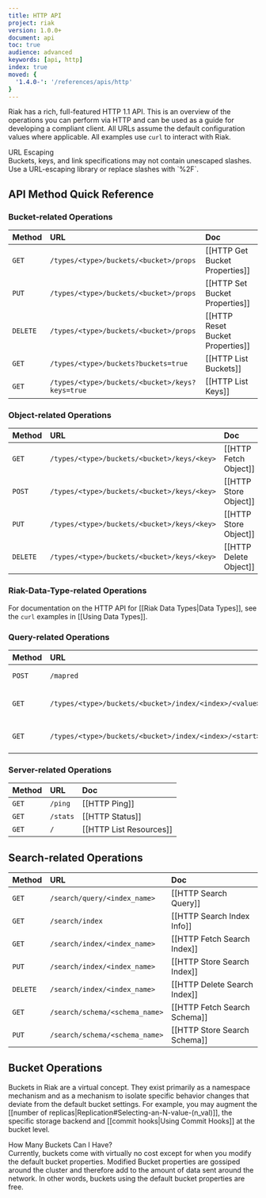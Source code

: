 ```yaml
---
title: HTTP API
project: riak
version: 1.0.0+
document: api
toc: true
audience: advanced
keywords: [api, http]
index: true
moved: {
  '1.4.0-': '/references/apis/http'
}
---
```


Riak has a rich, full-featured HTTP 1.1 API. This is an overview of the
operations you can perform via HTTP and can be used as a guide for
developing a compliant client. All URLs assume the default configuration
values where applicable. All examples use `curl` to interact with Riak.

<div class="note">
<div class="title">URL Escaping</div>
Buckets, keys, and link specifications may not contain unescaped
slashes. Use a URL-escaping library or replace slashes with `%2F`.
</div>

## API Method Quick Reference

### Bucket-related Operations

Method | URL | Doc
:------|:----|:---
`GET` | `/types/<type>/buckets/<bucket>/props` | [[HTTP Get Bucket Properties]]
`PUT` | `/types/<type>/buckets/<bucket>/props` | [[HTTP Set Bucket Properties]]
`DELETE` | `/types/<type>/buckets/<bucket>/props` | [[HTTP Reset Bucket Properties]]
`GET` | `/types/<type>/buckets?buckets=true` | [[HTTP List Buckets]]
`GET` | `/types/<type>/buckets/<bucket>/keys?keys=true` | [[HTTP List Keys]]

### Object-related Operations

Method | URL | Doc
:------|:----|:---
`GET` | `/types/<type>/buckets/<bucket>/keys/<key>` | [[HTTP Fetch Object]]
`POST` | `/types/<type>/buckets/<bucket>/keys/<key>` | [[HTTP Store Object]]
`PUT` | `/types/<type>/buckets/<bucket>/keys/<key>` | [[HTTP Store Object]]
`DELETE` | `/types/<type>/buckets/<bucket>/keys/<key>` | [[HTTP Delete Object]]

### Riak-Data-Type-related Operations

For documentation on the HTTP API for [[Riak Data Types|Data Types]],
see the `curl` examples in [[Using Data Types]].

### Query-related Operations

Method | URL | Doc
:------|:----|:---
`POST` | `/mapred` | [[HTTP MapReduce]]
`GET` | `/types/<type>/buckets/<bucket>/index/<index>/<value>` | [[HTTP Secondary Indexes]]
`GET` | `/types/<type>/buckets/<bucket>/index/<index>/<start>/<end>` | [[HTTP Secondary Indexes]]

### Server-related Operations

Method | URL | Doc
:------|:----|:---
`GET` | `/ping` | [[HTTP Ping]]
`GET` | `/stats` | [[HTTP Status]]
`GET` | `/` | [[HTTP List Resources]]

## Search-related Operations

Method | URL | Doc
:------|:----|:---
`GET` | `/search/query/<index_name>` | [[HTTP Search Query]]
`GET` | `/search/index` | [[HTTP Search Index Info]]
`GET` | `/search/index/<index_name>` | [[HTTP Fetch Search Index]]
`PUT` | `/search/index/<index_name>` | [[HTTP Store Search Index]]
`DELETE` | `/search/index/<index_name>` | [[HTTP Delete Search Index]]
`GET` | `/search/schema/<schema_name>` | [[HTTP Fetch Search Schema]]
`PUT` | `/search/schema/<schema_name>` | [[HTTP Store Search Schema]]

## Bucket Operations

Buckets in Riak are a virtual concept. They exist primarily as a
namespace mechanism and as a mechanism to isolate specific behavior
changes that deviate from the default bucket settings. For example, you
may augment the [[number of
replicas|Replication#Selecting-an-N-value-(n_val)]], the specific
storage backend and [[commit hooks|Using Commit Hooks]] at the bucket
level.

<div class="note">
<div class="title">How Many Buckets Can I Have?</div>
Currently, buckets come with virtually no cost except for when you
modify the default bucket properties. Modified Bucket properties are
gossiped around the cluster and therefore add to the amount of data sent
around the network. In other words, buckets using the default bucket
properties are free.
</div>
